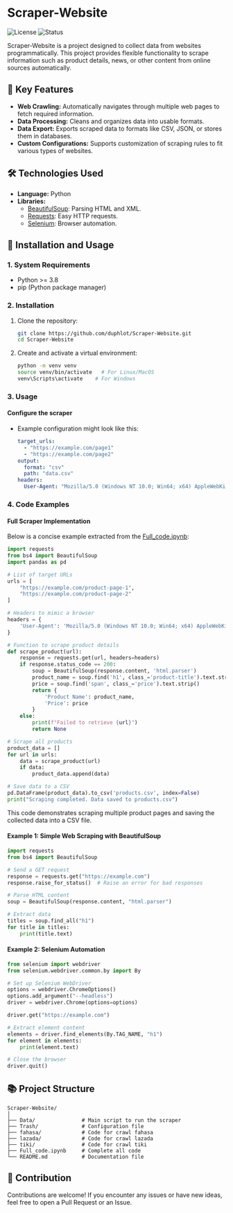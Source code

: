 # Scraper-Website

![License](https://img.shields.io/badge/license-MIT-blue.svg)
![Status](https://img.shields.io/badge/status-active-brightgreen.svg)

Scraper-Website is a project designed to collect data from websites programmatically. This project provides flexible functionality to scrape information such as product details, news, or other content from online sources automatically.

## 🚀 Key Features
- **Web Crawling:** Automatically navigates through multiple web pages to fetch required information.
- **Data Processing:** Cleans and organizes data into usable formats.
- **Data Export:** Exports scraped data to formats like CSV, JSON, or stores them in databases.
- **Custom Configurations:** Supports customization of scraping rules to fit various types of websites.

## 🛠️ Technologies Used
- **Language:** Python
- **Libraries:**
  - [BeautifulSoup](https://www.crummy.com/software/BeautifulSoup/): Parsing HTML and XML.
  - [Requests](https://docs.python-requests.org/): Easy HTTP requests.
  - [Selenium](https://www.selenium.dev/): Browser automation.

## 📄 Installation and Usage

### 1. System Requirements
- Python >= 3.8
- pip (Python package manager)

### 2. Installation
1. Clone the repository:
    ```bash
    git clone https://github.com/duphlot/Scraper-Website.git
    cd Scraper-Website
    ```
2. Create and activate a virtual environment:
    ```bash
    python -m venv venv
    source venv/bin/activate   # For Linux/MacOS
    venv\Scripts\activate    # For Windows
    ```

### 3. Usage
#### Configure the scraper
- Example configuration might look like this:
    ```yaml
    target_urls:
      - "https://example.com/page1"
      - "https://example.com/page2"
    output:
      format: "csv"
      path: "data.csv"
    headers:
      User-Agent: "Mozilla/5.0 (Windows NT 10.0; Win64; x64) AppleWebKit/537.36 (KHTML, like Gecko) Chrome/91.0.4472.124 Safari/537.36"
    ```

### 4. Code Examples

#### Full Scraper Implementation
Below is a concise example extracted from the [Full_code.ipynb](https://github.com/duphlot/Scraper-Website/blob/main/Full_code.ipynb):
```python
import requests
from bs4 import BeautifulSoup
import pandas as pd

# List of target URLs
urls = [
    "https://example.com/product-page-1",
    "https://example.com/product-page-2"
]

# Headers to mimic a browser
headers = {
    'User-Agent': 'Mozilla/5.0 (Windows NT 10.0; Win64; x64) AppleWebKit/537.36 (KHTML, like Gecko) Chrome/91.0.4472.124 Safari/537.36'
}

# Function to scrape product details
def scrape_product(url):
    response = requests.get(url, headers=headers)
    if response.status_code == 200:
        soup = BeautifulSoup(response.content, 'html.parser')
        product_name = soup.find('h1', class_='product-title').text.strip()
        price = soup.find('span', class_='price').text.strip()
        return {
            'Product Name': product_name,
            'Price': price
        }
    else:
        print(f"Failed to retrieve {url}")
        return None

# Scrape all products
product_data = []
for url in urls:
    data = scrape_product(url)
    if data:
        product_data.append(data)

# Save data to a CSV
pd.DataFrame(product_data).to_csv('products.csv', index=False)
print("Scraping completed. Data saved to products.csv")
```

This code demonstrates scraping multiple product pages and saving the collected data into a CSV file.

#### Example 1: Simple Web Scraping with BeautifulSoup
```python
import requests
from bs4 import BeautifulSoup

# Send a GET request
response = requests.get("https://example.com")
response.raise_for_status()  # Raise an error for bad responses

# Parse HTML content
soup = BeautifulSoup(response.content, "html.parser")

# Extract data
titles = soup.find_all("h1")
for title in titles:
    print(title.text)
```

#### Example 2: Selenium Automation
```python
from selenium import webdriver
from selenium.webdriver.common.by import By

# Set up Selenium WebDriver
options = webdriver.ChromeOptions()
options.add_argument("--headless")
driver = webdriver.Chrome(options=options)

driver.get("https://example.com")

# Extract element content
elements = driver.find_elements(By.TAG_NAME, "h1")
for element in elements:
    print(element.text)

# Close the browser
driver.quit()
```

## 📚 Project Structure
```
Scraper-Website/
│
├── Data/               # Main script to run the scraper
├── Trash/              # Configuration file
├── fahasa/             # Code for crawl fahasa
├── lazada/             # Code for crawl lazada
├── tiki/               # Code for crawl tiki
├── Full_code.ipynb     # Complete all code
└── README.md           # Documentation file
```

## 🤝 Contribution
Contributions are welcome! If you encounter any issues or have new ideas, feel free to open a Pull Request or an Issue.